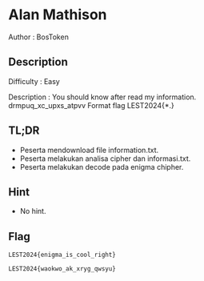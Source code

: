 # Alan Mathison

Author : BosToken

## Description

Difficulty : Easy

Description : You should know after read my information. drmpuq_xc_upxs_atpvv
Format flag LEST2024{*.}

## TL;DR

- Peserta mendownload file information.txt.
- Peserta melakukan analisa cipher dan informasi.txt.
- Peserta melakukan decode pada enigma chipher.

## Hint 

- No hint.

## Flag

```
LEST2024{enigma_is_cool_right}

LEST2024{waokwo_ak_xryg_qwsyu}
```
